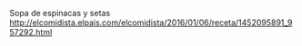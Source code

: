 Sopa de espinacas y setas	http://elcomidista.elpais.com/elcomidista/2016/01/06/receta/1452095891_957292.html
